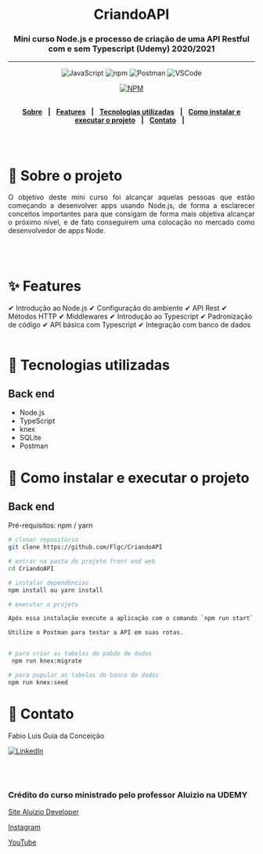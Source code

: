 <div align = "center">
<h1>CriandoAPI</h1>
<h3>Mini curso Node.js e processo de criação de uma API Restful com e sem Typescript (Udemy) 2020/2021</h3>
<hr>
  
![JavaScript](https://img.shields.io/badge/-JavaScript%20ES6-F7B93E?style=flat-square&logo=javascript&logoColor=black)
![npm](https://img.shields.io/badge/-NPM-CB3837?style=flat-square&logo=npm&logoColor=white)
![Postman](https://img.shields.io/badge/-Postman-FD602F?style=flat-square&logo=postman&logoColor=white)
![VSCode](https://img.shields.io/badge/-VSCode-0085D1?style=flat-square&logo=visual-studio-code&logoColor=white)

[![NPM](https://img.shields.io/npm/l/react)](https://github.com/Flgc/CriandoAPI/blob/main/LICENSE)
<br>
<br>

</div>

<div align="center">

[**Sobre**](https://github.com/Flgc/CriandoAPI#-sobre-o-projeto) &nbsp;&nbsp;**|**&nbsp;&nbsp;
[**Features**](https://github.com/Flgc/CriandoAPI#-features) &nbsp;&nbsp;**|**&nbsp;&nbsp;
[**Tecnologias utilizadas**](https://github.com/Flgc/CriandoAPI#-tecnologias-utilizadas) &nbsp;&nbsp;**|**&nbsp;&nbsp;
[**Como instalar e executar o projeto**](https://github.com/Flgc/CriandoAPI#-como-instalar-e-executar-o-projeto) &nbsp;&nbsp;**|**&nbsp;&nbsp;
[**Contato**](https://github.com/Flgc/CriandoAPI#-contato) &nbsp;&nbsp;**|**&nbsp;&nbsp;

</div><br><br>

# 📃 Sobre o projeto

<p align="justify">O objetivo deste mini curso foi alcançar aquelas pessoas que estão começando a desenvolver apps usando Node.js, de forma a esclarecer conceitos importantes para que consigam de forma mais objetiva alcançar o próximo nível, e de fato conseguirem uma colocação no mercado como desenvolvedor de apps Node.</p>
<br><br>

# ✨ Features

✔ Introdução ao Node.js
✔ Configuração do ambiente
✔ API Rest
✔ Métodos HTTP
✔ Middlewares
✔ Introdução ao Typescript
✔ Padronização de código
✔ API básica com Typescript
✔ Integração com banco de dados
<br><br>

# 🚀 Tecnologias utilizadas

## Back end

- Node.js
- TypeScript
- knex
- SQLite
- Postman

# 🔧 Como instalar e executar o projeto

## Back end

Pré-requisitos: npm / yarn

```bash
# clonar repositório
git clone https://github.com/Flgc/CriandoAPI

# entrar na pasta do projeto front end web
cd CriandoAPI

# instalar dependências
npm install ou yarn install

# executar o projeto

Após essa instalação execute a aplicação com o comando `npm run start`. Acesse a url `http://localhost:3333` no browser.

Utilize o Postman para testar a API em suas rotas.


# para criar as tabelas do pabdo de dados
 npm run knex:migrate

# para pupular as tabelas do banco de dados
npm run knex:seed


```

# 📲 Contato

Fabio Luis Guia da Conceição

<a href="https://www.linkedin.com/in/fabio-luis-guia-da-conceição-77784741"><img src="https://img.shields.io/badge/linkedin%20-%230077B5.svg?&style=for-the-badge&logo=linkedin&logoColor=white" alt="LinkedIn"/></a>

<br><br>

### Crédito do curso ministrado pelo professor Aluizio na UDEMY

[Site Aluizio Developer](https://aluiziodeveloper.com.br)

[Instagram](https://www.instagram.com/smartcontacts/)

[YouTube](https://www.youtube.com/jorgealuizio)

